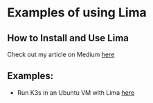# Examples of using Lima

## How to Install and Use Lima
Check out my article on Medium [here](https://medium.com/@jehadnasser/sick-of-running-vagrant-on-apple-silicon-meet-lima-efc41994bb21)

## Examples:
- Run K3s in an Ubuntu VM with Lima [here](https://github.com/jehadnasser/lima-vm-examples/tree/main/k3s-cluster)